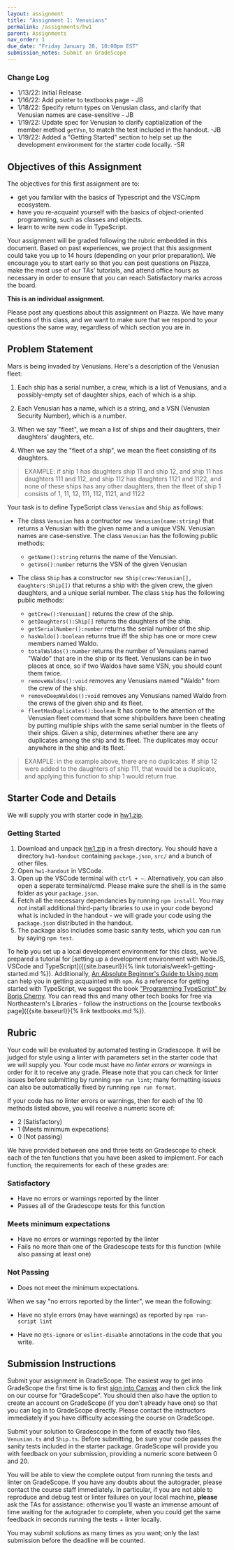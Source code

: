 ```yaml
---
layout: assignment
title: "Assignment 1: Venusians"
permalink: /assignments/hw1
parent: Assignments
nav_order: 1
due_date: "Friday January 28, 10:00pm EST"
submission_notes: Submit on GradeScope 
---
```


### Change Log
* 1/13/22: Initial Release
* 1/16/22: Add pointer to textbooks page - JB
* 1/18/22: Specify return types on Venusian class, and clarify that Venusian names are case-sensitive - JB
* 1/19/22: Update spec for Venusian to clarify captialization of the member method `getVsn`, to match the test included in the handout. -JB
* 1/19/22: Added a "Getting Started" section to help set up the development environment for the starter code locally. -SR

## Objectives of this Assignment

The objectives for this first assignment are to:
* get you familiar with the basics of Typescript and the VSC/npm
ecosystem.
* have you re-acquaint yourself with the basics of object-oriented
programming, such as classes and objects.
* learn to write new code in TypeScript.

Your assignment will be graded following the rubric embedded in this
document.  Based on past experiences, we project that this assignment
could take you up to 14 hours (depending on your prior preparation).
We encourage you to start early so that you can post questions on
Piazza, make the most use of our TAs' tutorials, and attend office
hours as necessary in order to ensure that you can reach Satisfactory
marks across the board.

**This is an individual assignment.** 

Please post any questions about this assignment on Piazza.  We have
many sections of this class, and we want to make sure that we respond
to your questions the same way, regardless of which section you are in.

## Problem Statement

Mars is being invaded by Venusians.  Here's a description of the
Venusian fleet:

1. Each ship has a serial number, a crew, which is a list of
   Venusians, and a possibly-empty set of daughter ships, each of
   which is a ship. 

1. Each Venusian has a name, which is a string, and a VSN (Venusian
   Security Number), which is a number.

1. When we say "fleet", we mean a list of ships and their daughters,
   their daughters' daughters, etc.

1. When we say the "fleet of a ship", we mean the fleet
   consisting of its daughters.

>   EXAMPLE: if ship 1 has daughters ship 11 and ship 12, and ship 11 has
   daughters 111 and 112, and ship 112 has daughters 1121 and 1122,
   and none of these ships has any other daughters, then the fleet of
   ship 1 consists of 1, 11, 12, 111, 112, 1121, and 1122

Your task is to define TypeScript class `Venusian` and `Ship` as follows:

* The class `Venusian` has a contructor `new Venusian(name:string)` that returns a Venusian with
   the given name and a unique VSN. Venusian names are case-senstive. The class `Venusian` has the following public methods:

   * `getName():string` returns the name of the Venusian. 
   * `getVsn():number` returns the VSN of the given Venusian

* The class `Ship` has a constructor `new Ship(crew:Venusian[], daughters:Ship[])` that returns a
   ship with the given crew, the given daughters, and a unique serial
   number.  The class `Ship` has the following public methods:

   * `getCrew():Venusian[]` returns the crew of the  ship.
   * `getDaughters():Ship[]` returns the daughters of the ship.
   * `getSerialNumber():number` returns the serial
number of the ship
   * `hasWaldo():boolean` returns true iff the ship has one or more crew
   members named Waldo. 
   * `totalWaldos():number` returns the number of Venusians
   named "Waldo" that are in the ship or its fleet.  Venusians can be in two places at once, so if two Waldos have same VSN, you should count them twice.
   * `removeWaldos():void` removes any Venusians named "Waldo" from the crew of the ship.
   * `removeDeepWaldos():void` removes any Venusians
named Waldo from the crews of the given ship and its fleet.
   * `fleetHasDuplicates():boolean` It has come to the attention
of the Venusian fleet command that some shipbuilders have been
cheating by putting multiple ships with the same serial number in the
fleets of their ships.  Given a ship, determines whether there are any
duplicates among the ship and its fleet.  The duplicates may occur
anywhere in the ship and its fleet.`  

> EXAMPLE: in the example above,
there are no duplicates.  If ship 12 were added to the daughters of
ship 111, that would be a duplicate, and applying this function to
ship 1 would return true.

## Starter Code and Details

We will supply you with starter code in [hw1.zip]({{site.baseurl}}/Assignments/HW1/hw1-starter.zip).

### Getting Started

1. Download and unpack [hw1.zip]({{site.baseurl}}/Assignments/HW1/hw1-starter.zip) in a fresh directory. You should have a directory `hw1-handout` containing `package.json`, `src/` and a bunch of other files.
2. Open `hw1-handout` in VSCode.
3. Open up the VSCode terminal with `ctrl + ~`. Alternatively, you can also open a seperate terminal/cmd. Please make sure the shell is in the same folder as your `package.json`.
4. Fetch all the necessary dependancies by running `npm install`. You may _not_ install additional third-party libraries to use in your code beyond what is included in the handout - we will grade your code using the `package.json` distributed in the handout.
5. The package also includes some basic sanity tests, which you can run by saying `npm test`.

To help you set up a local development environment for this class, we've prepared a tutorial for [setting up a development environment with NodeJS, VSCode and TypeScript]({{site.baseurl}}{% link tutorials/week1-getting-started.md %}). Additionally, [An Absolute Beginner's Guide to Using npm](https://nodesource.com/blog/an-absolute-beginners-guide-to-using-npm/) can help you in getting acquainted with `npm`. As a reference for getting started with TypeScript, we suggest the book ["Programming TypeScript" by Boris Cherny](https://learning.oreilly.com/library/view/programming-typescript/9781492037644/). You can read this and many other tech books for free via Northeastern's Libraries - follow the instructions on the [course textbooks page]({{site.baseurl}}{% link textbooks.md %}).


## Rubric

Your code will be evaluated by automated testing in Gradescope.  It
will be judged for style using a linter with parameters set in the
starter code that we will supply you.
Your code must have *no linter errors or warnings* in order for it to receive any grade.
Please note that you can check for linter issues before submitting by running `npm run lint`; many formatting issues can also be automatically fixed by running `npm run format`.

If your code has no linter errors or warnings, then for each of the 10 methods listed above, you will receive a numeric
score of: 
* 2 (Satisfactory)
* 1 (Meets minimum expecations)
* 0 (Not passing)

We have provided between one and three tests on Gradescope to check each of the ten functions that you have been asked to implement.
For each function, the requirements for each of these grades are:
### Satisfactory
* Have no errors or warnings reported by the linter
* Passes all of the Gradescope tests for this function 

### Meets minimum expectations
* Have no errors or warnings reported by the linter
* Fails no more than one of the Gradescope tests for this function (while also passing at least one)

### Not Passing
* Does not meet the minimum expectations.

When we say "no errors reported by the linter", we mean the following:

* Have no style errors (may have warnings) as reported by `npm run-script lint`

* Have no `@ts-ignore` or `eslint-disable` annotations in the code
  that you write.


## Submission Instructions

Submit your assignment in GradeScope. The easiest way to get into
GradeScope the first time is to first [sign into
Canvas](https://northeastern.instructure.com/courses/99531) and then
click the link on our course for "GradeScope".  You should then also
have the option to create an account on GradeScope (if you don't
already have one) so that you can log in to GradeScope directly.
Please contact the instructors immediately if you have difficulty
accessing the course on GradeScope.

Submit your solution to Gradescope in the form of exactly two files, `Venusian.ts` and `Ship.ts`. Before submitting, be sure your code passes the sanity tests included in the starter package. 
GradeScope will provide you with feedback on your submission, providing a numeric score between 0 and 20.

You will be able to  view the complete output from running the tests and
linter on GradeScope. If you have any doubts about the autograder,
please contact the course staff immediately. In particular, if you are
not able to reproduce and debug test or linter failures on your local
machine, **please** ask the TAs for assistance: otherwise you'll waste
an immense amount of time waiting for the autograder to complete, when
you could get the same feedback in seconds running the tests + linter
locally.

You may submit solutions as many times as you want; only the last
submission before the deadline will be counted.

